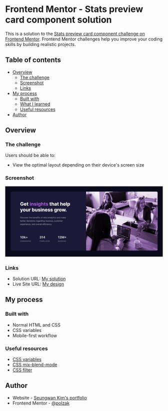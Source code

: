 # Frontend Mentor - Stats preview card component solution

This is a solution to the [Stats preview card component challenge on Frontend Mentor](https://www.frontendmentor.io/challenges/stats-preview-card-component-8JqbgoU62). Frontend Mentor challenges help you improve your coding skills by building realistic projects. 

## Table of contents

- [Overview](#overview)
  - [The challenge](#the-challenge)
  - [Screenshot](#screenshot)
  - [Links](#links)
- [My process](#my-process)
  - [Built with](#built-with)
  - [What I learned](#what-i-learned)
  - [Useful resources](#useful-resources)
- [Author](#author)

## Overview

### The challenge

Users should be able to:

- View the optimal layout depending on their device's screen size

### Screenshot

![](./images/screenshot.jpg)

### Links

- Solution URL: [My solution](#)
- Live Site URL: [My design](https://polzak.github.io/fem/portfolio/08-stats-preview-card/index.html)

## My process

### Built with

- Normal HTML and CSS
- CSS variables
- Mobile-first workflow

### Useful resources

- [CSS variables](https://developer.mozilla.org/en-US/docs/Web/CSS/Using_CSS_custom_properties)
- [CSS mix-blend-mode](https://developer.mozilla.org/en-US/docs/Web/CSS/mix-blend-mode)
- [CSS filter](https://developer.mozilla.org/en-US/docs/Web/CSS/filter)

## Author

- Website - [Seungwan Kim's portfolio](https://polzak.github.io)
- Frontend Mentor - [@polzak](https://www.frontendmentor.io/profile/polzak)